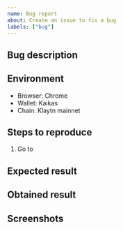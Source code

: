 ```yaml
---
name: Bug report
about: Create an issue to fix a bug
labels: ["bug"]
---
```


<!--
BEFORE SUBMITTING: Please search to make sure this issue hasn't been reported already
-->

## Bug description

## Environment
 - Browser: Chrome
 - Wallet: Kaikas
 - Chain: Klaytn mainnet

## Steps to reproduce
 1. Go to

## Expected result

## Obtained result

## Screenshots
